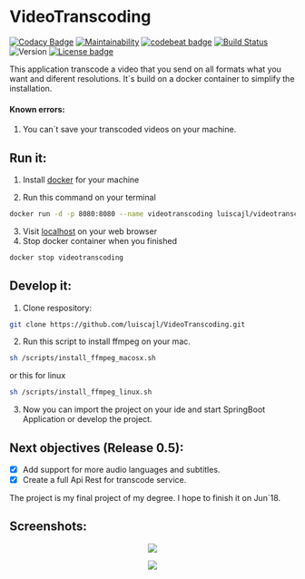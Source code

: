 # VideoTranscoding
[![Codacy Badge](https://api.codacy.com/project/badge/Grade/6b9cd649a14a4431882a51dd2c779e85)](https://www.codacy.com/app/luiscajl/VideoTranscoding?utm_source=github.com&utm_medium=referral&utm_content=luiscajl/VideoTranscoding&utm_campaign=badger)
[![Maintainability](https://api.codeclimate.com/v1/badges/a3de0e21cd574e78341e/maintainability)](https://codeclimate.com/github/luiscajl/VideoTranscoding/maintainability)
[![codebeat badge](https://codebeat.co/badges/65eb205c-9ba9-4ebe-901f-6a4a3eac757c)](https://codebeat.co/projects/github-com-luiscajl-videotranscoding-master)
[![Build Status](https://travis-ci.org/luiscajl/VideoTranscoding.svg?branch=master)](https://travis-ci.org/luiscajl/VideoTranscoding)
![Version](https://img.shields.io/badge/version-0.1-brightgreen.svg?style=flat)
[![License badge](https://img.shields.io/badge/license-Apache2-orange.svg)](http://www.apache.org/licenses/LICENSE-2.0)

This application transcode a video that you send on all formats what you want and diferent resolutions. It´s build on a docker container to simplify the installation.
#### Known errors:
1. You can´t save your transcoded videos on your machine.

## Run it:
1. Install [docker](https://docs.docker.com/engine/installation/) for your machine

2. Run this command on your terminal
```sh
docker run -d -p 8080:8080 --name videotranscoding luiscajl/videotranscoding:Release-0.1
```
3. Visit [localhost](http://localhost:8080/) on your web browser
4. Stop docker container when you finished
```sh
docker stop videotranscoding
```

## Develop it:
1. Clone respository:
```sh
git clone https://github.com/luiscajl/VideoTranscoding.git 
```
2. Run this script to install ffmpeg on your mac.
```sh
sh /scripts/install_ffmpeg_macosx.sh
```
or this for linux
```sh
sh /scripts/install_ffmpeg_linux.sh
```
3. Now you can import the project on your ide and start SpringBoot Application or develop the project.


## Next objectives (Release 0.5):
- [x] Add support for more audio languages and subtitles.
- [x] Create a full Api Rest for transcode service.

The project is my final project of my degree. I hope to finish it on Jun´18. 

## Screenshots:
<p align="center">
  <img src="https://github.com/luiscajl/VideoTranscoding/blob/master/screens/screenIndex.png"/>
</p>
<p align="center">
  <img src="https://github.com/luiscajl/VideoTranscoding/blob/master/screens/screenTranscode.png"/>
</p>




